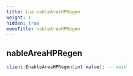 ```yaml
---
title: Lua nableAreaHPRegen
weight: 1
hidden: true
menuTitle: nableAreaHPRegen
---
```

## nableAreaHPRegen
```lua
client:EnableAreaHPRegen(int value); -- void
```
